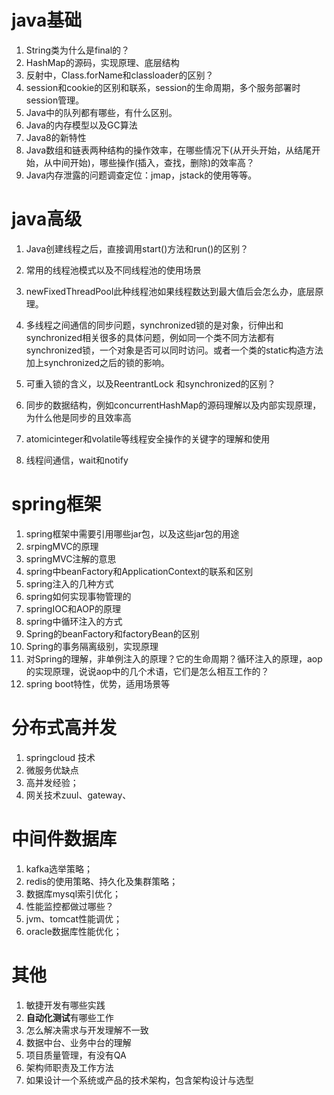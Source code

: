 # java基础

1. String类为什么是final的？
2. HashMap的源码，实现原理、底层结构
3. 反射中，Class.forName和classloader的区别？
4. session和cookie的区别和联系，session的生命周期，多个服务部署时session管理。
5. Java中的队列都有哪些，有什么区别。
6. Java的内存模型以及GC算法
7. Java8的新特性
8. Java数组和链表两种结构的操作效率，在哪些情况下(从开头开始，从结尾开始，从中间开始)，哪些操作(插入，查找，删除)的效率高？
9. Java内存泄露的问题调查定位：jmap，jstack的使用等等。

# java高级
1. Java创建线程之后，直接调用start()方法和run()的区别？
2. 常用的线程池模式以及不同线程池的使用场景
3. newFixedThreadPool此种线程池如果线程数达到最大值后会怎么办，底层原理。
4. 多线程之间通信的同步问题，synchronized锁的是对象，衍伸出和synchronized相关很多的具体问题，例如同一个类不同方法都有synchronized锁，一个对象是否可以同时访问。或者一个类的static构造方法加上synchronized之后的锁的影响。
5. 可重入锁的含义，以及ReentrantLock 和synchronized的区别？
6. 同步的数据结构，例如concurrentHashMap的源码理解以及内部实现原理，为什么他是同步的且效率高
7. atomicinteger和volatile等线程安全操作的关键字的理解和使用    
 
8. 线程间通信，wait和notify


# spring框架
1. spring框架中需要引用哪些jar包，以及这些jar包的用途
2. srpingMVC的原理
3. springMVC注解的意思
4. spring中beanFactory和ApplicationContext的联系和区别
5. spring注入的几种方式
6. spring如何实现事物管理的
7. springIOC和AOP的原理
8. spring中循环注入的方式
9. Spring的beanFactory和factoryBean的区别
10. Spring的事务隔离级别，实现原理
11. 对Spring的理解，非单例注入的原理？它的生命周期？循环注入的原理，aop的实现原理，说说aop中的几个术语，它们是怎么相互工作的？
12. spring boot特性，优势，适用场景等

# 分布式高并发
1. springcloud 技术
2. 微服务优缺点
3. 高并发经验；
4. 网关技术zuul、gateway、

# 中间件数据库
1. kafka选举策略；
2. redis的使用策略、持久化及集群策略；
3. 数据库mysql索引优化；
4. 性能监控都做过哪些？
5. jvm、tomcat性能调优；
6. oracle数据库性能优化；

# 其他
1. 敏捷开发有哪些实践
2. **自动化测试**有哪些工作
3. 怎么解决需求与开发理解不一致
4. 数据中台、业务中台的理解
5. 项目质量管理，有没有QA
2. 架构师职责及工作方法
3. 如果设计一个系统或产品的技术架构，包含架构设计与选型
 

 

